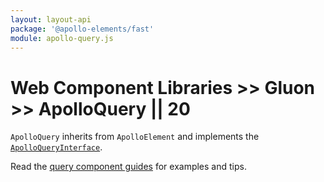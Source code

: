```yaml
---
layout: layout-api
package: '@apollo-elements/fast'
module: apollo-query.js
---
```

<!-- ----------------------------------------------------------------------------------------
     Welcome! This file includes automatically generated API documentation.
     To edit the docs that appear within, find the original source file under `packages/*`,
     corresponding to the package name and module in this YAML front-matter block.
     Thank you for your interest in Apollo Elements 😁
------------------------------------------------------------------------------------------ -->

# Web Component Libraries >> Gluon >> ApolloQuery || 20

`ApolloQuery` inherits from `ApolloElement` and implements the [`ApolloQueryInterface`](/api/core/interfaces/query/).

Read the [query component guides](../../../../guides/usage/queries/) for examples and tips.
